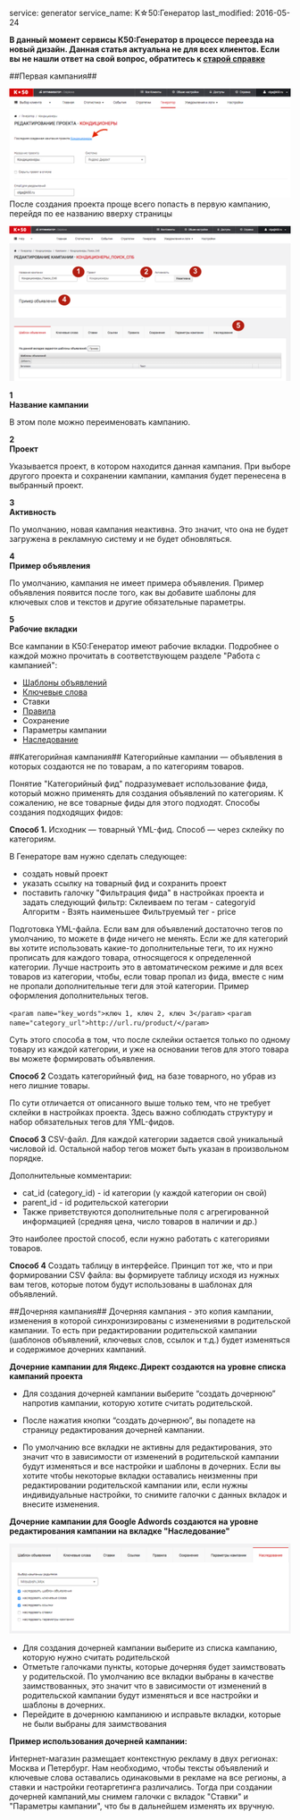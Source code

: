 service: generator
service_name: K☆50:Генератор
last_modified: 2016-05-24

**В данный момент сервисы К50:Генератор в процессе переезда на новый дизайн. Данная статья актуальна не для всех клиентов. Если вы не нашли ответ на свой вопрос, обратитесь к [старой справке](https://wiki.k50.ru/index.php?title=K50_%D0%93%D0%B5%D0%BD%D0%B5%D1%80%D0%B0%D1%82%D0%BE%D1%80_2.0)**

##Первая кампания##

![Первая компания](/generator/start/sozdanie_company.png)
После создания проекта проще всего попасть в первую кампанию, перейдя по ее названию вверху страницы

![Первая компания](/generator/start/sozdanie_company1.png)

**<div class="dig">1</div><div class="header">Название кампании</div>**

В этом поле можно переименовать кампанию.

**<div class="dig">2</div><div class="header">Проект</div>**

Указывается проект, в котором находится данная кампания. При выборе другого проекта и сохранении кампании, кампания будет перенесена в выбранный проект.

**<div class="dig">3</div><div class="header">Активность</div>**

По умолчанию, новая кампания неактивна. Это значит, что она не будет загружена в рекламную систему и не будет обновляться.

**<div class="dig">4</div><div class="header">Пример объявления</div>**

По умолчанию, кампания не имеет примера объявления. Пример объявления появится после того, как вы добавите шаблоны для ключевых слов и текстов и другие обязательные параметры.

**<div class="dig">5</div><div class="header">Рабочие вкладки</div>**

Все кампании в К50:Генератор имеют рабочие вкладки. Подробнее о каждой можно прочитать в соответствующем разделе "Работа с кампанией":

 - [Шаблоны объявлений](/generator/work/template-text/)
 - [Ключевые слова](/generator/work/template-keyword/)
 - Ставки
 - [Правила](generator/work/rules/)
 - Сохранение
 - Параметры кампании
 - [Наследование](/generator/start/company/#_3)

##Категорийная кампания##
Категорийные кампании — объявления в которых создаются не по товарам, а по категориям товаров.

Понятие "Категорийный фид" подразумевает использование фида, который можно применять для создания объявлений по категориям. К сожалению, не все товарные фиды для этого подходят. Способы создания подходящих фидов:

**Способ 1.** Исходник — товарный YML-фид. Способ — через склейку по категориям.

В Генераторе вам нужно сделать следующее:

- создать новый проект
- указать ссылку на товарный фид и сохранить проект
- поставить галочку "Фильтрация фида" в настройках проекта и задать следующий фильтр: 
Склеиваем по тегам - categoryid
Алгоритм - Взять наименьшее
Фильтруемый тег - price

Подготовка YML-файла. Если вам для объявлений достаточно тегов по умолчанию, то можете в фиде ничего не менять. Если же для категорий вы хотите использовать какие-то дополнительные теги, то их нужно прописать для каждого товара, относящегося к определенной категории. Лучше настроить это в автоматическом режиме и для всех товаров из категории, чтобы, если товар пропал из фида, вместе с ним не пропали дополнительные теги для этой категории. Пример оформления дополнительных тегов.

`<param name="key_words">ключ 1, ключ 2, ключ 3</param>`
`<param name="category_url">http://url.ru/product/</param>`

Суть этого способа в том, что после склейки остается только по одному товару из каждой категории, и уже на основании тегов для этого товара вы можете формировать объявления.

**Способ 2** Создать категорийный фид, на базе товарного, но убрав из него лишние товары.

По сути отличается от описанного выше только тем, что не требует склейки в настройках проекта. Здесь важно соблюдать структуру и набор обязательных тегов для YML-фидов. 

**Способ 3** CSV-файл. Для каждой категории задается свой уникальный числовой id. Остальной набор тегов может быть указан в произвольном порядке.

Дополнительные комментарии:

- cat_id (category_id) - id категории (у каждой категории он свой)
- parent_id - id родительской категории
- Также приветствуются дополнительные поля с агрегированной информацией (средняя цена, число товаров в наличии и др.)

Это наиболее простой способ, если нужно работать с категориями товаров.

**Способ 4** Создать таблицу в интерфейсе. Принцип тот же, что и при формировании CSV файла: вы формируете таблицу исходя из нужных вам тегов, которые потом будут использованы в шаблонах для объявлений.

##Дочерняя кампания##
Дочерняя кампания - это копия кампании, изменения в которой синхронизированы с изменениями в родительской кампании. То есть при редактировании родительской кампании (шаблонов объявлений, ключевых слов, ссылок и т.д.) будет изменяться и содержимое дочерних кампаний.


**Дочерние кампании для Яндекс.Директ создаются на уровне списка кампаний проекта**

- Для создания дочерней кампании выберите “создать дочернюю” напротив кампании, которую хотите считать родительской.

- После нажатия кнопки “создать дочернюю”, вы попадете на страницу редактирования дочерней кампании.

- По умолчанию все вкладки не активны для редактирования, это значит что в зависимости от изменений в родительской кампании будут изменяться и все настройки и шаблоны в дочерних. Если вы хотите чтобы некоторые вкладки оставались неизменны при редактировании родительской кампании или, если нужны индивидуальные настройки, то снимите галочки с данных вкладок и внесите изменения.

**Дочерние кампании для Google Adwords создаются на уровне редактирования кампании на вкладке "Наследование"**

![Наследование](/generator/start/company-daughter.png)

- Для создания дочерней кампании выберите из списка кампанию, которую нужно считать родительской
- Отметьте галочками пункты, которые дочерняя будет заимствовать у родительской. По умолчанию все вкладки выбраны в качестве заимствованных, это значит что в зависимости от изменений в родительской кампании будут изменяться и все настройки и шаблоны в дочерних. 
- Перейдите в дочернюю кампаниюю и исправьте вкладки, которые не были выбраны для заимствования

**Пример использования дочерней кампании:**

Интернет-магазин размещает контекстную рекламу в двух регионах: Москва и Петербург.
Нам необходимо, чтобы тексты объявлений и ключевые слова оставались одинаковыми в рекламе на все регионы, а ставки и настройки геотаргетинга различались. Тогда при создании дочерней кампаний,мы снимем галочки с
вкладок "Ставки" и "Параметры кампании", что бы в дальнейшем изменять их вручную.


